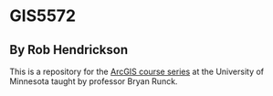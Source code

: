 # GIS5572

## By Rob Hendrickson

This is a repository for the [ArcGIS course series](https://github.com/runck014/spatial_data_science_course) at the University of Minnesota taught by professor Bryan Runck.
